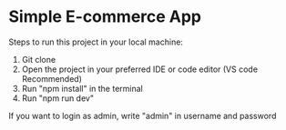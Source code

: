 # Simple E-commerce App

Steps to run this project in your local machine:
1. Git clone
2. Open the project in your preferred IDE or code editor (VS code Recommended)
3. Run "npm install" in the terminal
4. Run "npm run dev"

If you want to login as admin, write "admin" in username and password
